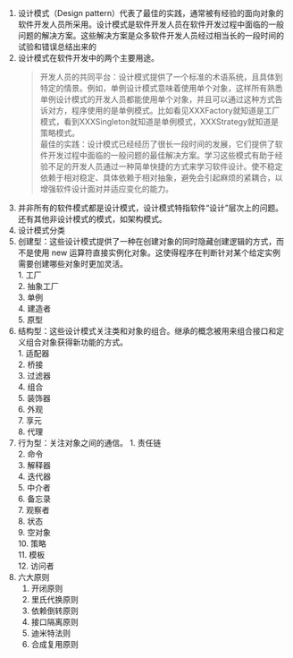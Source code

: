 1. 设计模式（Design pattern）代表了最佳的实践，通常被有经验的面向对象的软件开发人员所采用。设计模式是软件开发人员在软件开发过程中面临的一般问题的解决方案。这些解决方案是众多软件开发人员经过相当长的一段时间的试验和错误总结出来的     
1. 设计模式在软件开发中的两个主要用途。
    > 开发人员的共同平台：设计模式提供了一个标准的术语系统，且具体到特定的情景。例如，单例设计模式意味着使用单个对象，这样所有熟悉单例设计模式的开发人员都能使用单个对象，并且可以通过这种方式告诉对方，程序使用的是单例模式。比如看见XXXFactory就知道是工厂模式，看到XXXSingleton就知道是单例模式，XXXStrategy就知道是策略模式。       
    > 最佳的实践：设计模式已经经历了很长一段时间的发展，它们提供了软件开发过程中面临的一般问题的最佳解决方案。学习这些模式有助于经验不足的开发人员通过一种简单快捷的方式来学习软件设计。使不稳定依赖于相对稳定、具体依赖于相对抽象，避免会引起麻烦的紧耦合，以增强软件设计面对并适应变化的能力。       
1. 并非所有的软件模式都是设计模式，设计模式特指软件“设计”层次上的问题。还有其他非设计模式的模式，如架构模式。    
1. 设计模式分类
  1. 创建型：这些设计模式提供了一种在创建对象的同时隐藏创建逻辑的方式，而不是使用 new 运算符直接实例化对象。这使得程序在判断针对某个给定实例需要创建哪些对象时更加灵活。        
    1. 工厂      
    2. 抽象工厂     
    3. 单例     
    4. 建造者   
    5. 原型     
  1. 结构型：这些设计模式关注类和对象的组合。继承的概念被用来组合接口和定义组合对象获得新功能的方式。	       
    1. 适配器      
    2. 桥接     
    3. 过滤器      
    4. 组合     
    5. 装饰器      
    6. 外观      
    7. 享元     
    8. 代理     
  1. 行为型：关注对象之间的通信。
    1. 责任链     
    2. 命令    
    3. 解释器     
    4. 迭代器      
    5. 中介者      
    6. 备忘录     
    7. 观察者     
    8. 状态     
    9. 空对象     
    10. 策略      
    11. 模板      
    12. 访问者     
1. 六大原则       
    1. 开闭原则      
    2. 里氏代换原则    
    3. 依赖倒转原则     
    4. 接口隔离原则      
    5. 迪米特法则    
    6. 合成复用原则     






